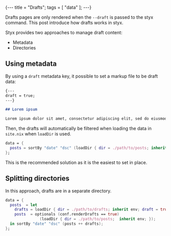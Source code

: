 {---
title = "Drafts";
tags = [ "data" ];
---}

Drafts pages are only rendered when the `--draft` is passed to the styx command.
This post introduce how drafts works in styx.

>>>

Styx provides two approaches to manage draft content:

- Metadata
- Directories


## Using metadata

By using a `draft` metadata key, it possible to set a markup file to be draft data:

```markdown
{---
draft = true;
---}

## Lorem ipsum

Lorem ipsum dolor sit amet, consectetur adipiscing elit, sed do eiusmod tempor incididunt ut labore et dolore magna aliqua.
```

Then, the drafts will automatically be filtered when loading the data in `site.nix` when `loadDir` is used.

```nix
data = {
  posts = sortBy "date" "dsc" (loadDir { dir = ./path/to/posts; inherit env; });
};
```

This is the recommended solution as it is the easiest to set in place.


## Splitting directories

In this approach, drafts are in a separate directory.

```nix
data = {
  posts  = let
    drafts = loadDir { dir = ./path/to/drafts; inherit env; draft = true; });
    posts  = optionals (conf.renderDrafts == true)
               (loadDir { dir = ./path/to/posts;  inherit env; });
  in sortBy "date" "dsc" (posts ++ drafts);
};
```
